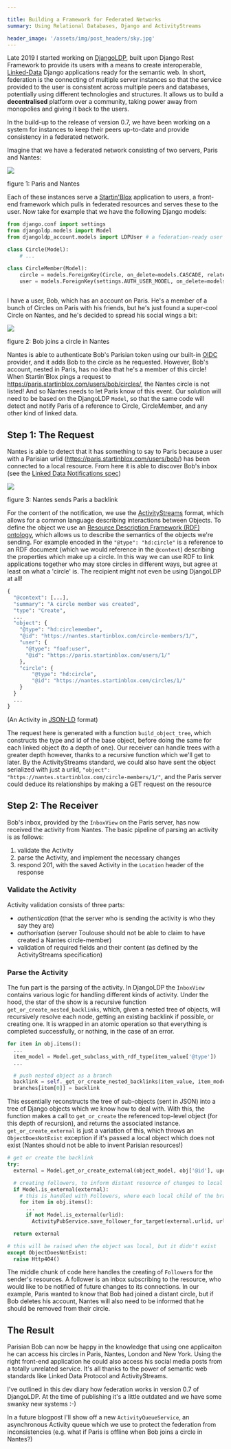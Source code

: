 ```yaml
---

title: Building a Framework for Federated Networks
summary: Using Relational Databases, Django and ActivityStreams

header_image: '/assets/img/post_headers/sky.jpg'
---
```


Late 2019 I started working on [DjangoLDP](https://git.startinblox.com/djangoldp-packages/djangoldp), built upon Django Rest Framework to provide its users with a means to create interoperable, [Linked-Data](https://www.w3.org/TR/ldp/) Django applications ready for the semantic web. In short, federation is the connecting of multiple server instances so that the service provided to the user is consistent across multiple peers and databases, potentially using different technologies and structures. It allows us to build a **decentralised** platform over a community, taking power away from monopolies and giving it back to the users.

In the build-up to the release of version 0.7, we have been working on a system for instances to keep their peers up-to-date and provide consistency in a federated network.

Imagine that we have a federated network consisting of two servers, Paris and Nantes:

<img src="{{ '/assets/img/post_assets/backlinks/1.png' | absolute_url }}" class="blog-full-image"/>
<p class="image-caption">figure 1: Paris and Nantes</p>

Each of these instances serve a [Startin'Blox](https://startinblox.com/en/) application to users, a front-end framework which pulls in federated resources and serves these to the user. Now take for example that we have the following Django models:

```python
from django.conf import settings
from djangoldp.models import Model
from djangoldp_account.models import LDPUser # a federation-ready user model

class Circle(Model):
    # ...

class CircleMember(Model):
    circle = models.ForeignKey(Circle, on_delete=models.CASCADE, related_name='members')
    user = models.ForeignKey(settings.AUTH_USER_MODEL, on_delete=models.CASCADE, related_name="circles")
    
```

I have a user, Bob, which has an account on Paris. He's a member of a bunch of Circles on Paris with his friends, but he's just found a super-cool Circle on Nantes, and he's decided to spread his social wings a bit:

<img src="{{ '/assets/img/post_assets/backlinks/2.png' | absolute_url }}" class="blog-full-image"/>
<p class="image-caption">figure 2: Bob joins a circle in Nantes</p>

Nantes is able to authenticate Bob's Parisian token using our built-in [OIDC](https://auth0.com/docs/protocols/oidc) provider, and it adds Bob to the circle as he requested. However, Bob's account, nested in Paris, has no idea that he's a member of this circle! When Startin'Blox pings a request to https://paris.startinblox.com/users/bob/circles/, the Nantes circle is not listed! And so Nantes needs to let Paris know of this event. Our solution will need to be based on the DjangoLDP `Model`, so that the same code will detect and notify Paris of a reference to Circle, CircleMember, and any other kind of linked data.

## Step 1: The Request

Nantes is able to detect that it has something to say to Paris because a user with a Parisian urlid (https://paris.startinblox.com/users/bob/) has been connected to a local resource. From here it is able to discover Bob's inbox (see the [Linked Data Notifications spec](https://www.w3.org/TR/ldn/))

<img src="{{ '/assets/img/post_assets/backlinks/3.png' | absolute_url }}" class="blog-full-image"/>
<p class="image-caption">figure 3: Nantes sends Paris a backlink</p>

For the content of the notification, we use the [ActivityStreams](https://www.w3.org/TR/activitystreams-vocabulary/) format, which allows for a common language describing interactions between Objects. To define the object we use an [Resource Description Framework (RDF) ontology](https://www.w3.org/RDF/), which allows us to describe the semantics of the objects we're sending. For example encoded in the `"@type": "hd:circle"` is a reference to an RDF document (which we would reference in the `@context`) describing the properties which make up a circle. In this way we can use RDF to link applications together who may store circles in different ways, but agree at least on what a 'circle' is. The recipient might not even be using DjangoLDP at all!

```python
{
  "@context": [...],
  "summary": "A circle member was created",
  "type": "Create",
  ...
  "object": {
    "@type": "hd:circlemember",
    "@id": "https://nantes.startinblox.com/circle-members/1/",
    "user": {
      "@type": "foaf:user",
      "@id": "https://paris.startinblox.com/users/1/"
    },
    "circle": {
        "@type": "hd:circle",
        "@id": "https://nantes.startinblox.com/circles/1/"
    }
  }
  ...
}
```
(An Activity in [JSON-LD](https://json-ld.org) format)

The request here is generated with a function `build_object_tree`, which constructs the type and id of the base object, before doing the same for each linked object (to a depth of one). Our receiver can handle trees with a greater depth however, thanks to a recursive function which we'll get to later. By the ActivityStreams standard, we could also have sent the object serialized with just a urlid, `"object": "https://nantes.startinblox.com/circle-members/1/"`, and the Paris server could deduce its relationships by making a GET request on the resource

## Step 2: The Receiver

Bob's inbox, provided by the `InboxView` on the Paris server, has now received the activity from Nantes. The basic pipeline of parsing an activity is as follows:

1. validate the Activity
2. parse the Activity, and implement the necessary changes
3. respond 201, with the saved Activity in the `Location` header of the response

### Validate the Activity

Activity validation consists of three parts:
* _authentication_ (that the server who is sending the activity is who they say they are)
* _authorisation_ (server Toulouse should not be able to claim to have created a Nantes circle-member)
* validation of required fields and their content (as defined by the ActivityStreams specification)

### Parse the Activity

The fun part is the parsing of the activity. In DjangoLDP the `InboxView` contains various logic for handling different kinds of activity. Under the hood, the star of the show is a recursive function `get_or_create_nested_backlinks`, which, given a nested tree of objects, will recursively resolve each node, getting an existing backlink if possible, or creating one. It is wrapped in an atomic operation so that everything is completed successfully, or nothing, in the case of an error.

```python
for item in obj.items():
  ...
  item_model = Model.get_subclass_with_rdf_type(item_value['@type'])
  ...

  # push nested object as a branch
  backlink = self._get_or_create_nested_backlinks(item_value, item_model)
  branches[item[0]] = backlink
```

This essentially reconstructs the tree of sub-objects (sent in JSON) into a tree of Django objects which we know how to deal with. With this, the function makes a call to `get_or_create` the referenced top-level object (for this depth of recursion), and returns the associated instance. `get_or_create_external` is just a variation of this, which throws an `ObjectDoesNotExist` exception if it's passed a local object which does not exist (Nantes should not be able to invent Parisian resources!)

```python
# get or create the backlink
try:
  external = Model.get_or_create_external(object_model, obj['@id'], update=update, **branches)

  # creating followers, to inform distant resource of changes to local connection
  if Model.is_external(external):
    # this is handled with Followers, where each local child of the branch is followed by its external parent
    for item in obj.items():
      ...
      if not Model.is_external(urlid):
        ActivityPubService.save_follower_for_target(external.urlid, urlid)

  return external

# this will be raised when the object was local, but it didn't exist
except ObjectDoesNotExist:
  raise Http404()
```

The middle chunk of code here handles the creating of `Follower`s for the sender's resources. A follower is an inbox subscribing to the resource, who would like to be notified of future changes to its connections. In our example, Paris wanted to know that Bob had joined a distant circle, but if Bob deletes his account, Nantes will also need to be informed that he should be removed from their circle.

## The Result

Parisian Bob can now be happy in the knowledge that using one applicaiton he can access his circles in Paris, Nantes, London and New York. Using the right front-end application he could also access his social media posts from a totally unrelated service. It's all thanks to the power of semantic web standards like Linked Data Protocol and ActivityStreams.

I've outlined in this dev diary how federation works in version 0.7 of DjangoLDP. At the time of publishing it's a little outdated and we have some swanky new systems :-)

In a future blogpost I'll show off a new `ActivityQueueService`, an asynchronous Activity queue which we use to protect the federation from inconsistencies (e.g. what if Paris is offline when Bob joins a circle in Nantes?)
